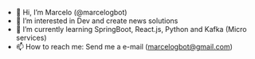 - 👋 Hi, I’m Marcelo (@marcelogbot)
- 👀 I’m interested in Dev and create news solutions
- 🌱 I’m currently learning SpringBoot, React.js, Python and Kafka (Micro services)
- 📫 How to reach me: Send me a e-mail (marcelogbot@gmail.com)


<!---![Marcelo's GitHub stats](https://github-readme-stats.vercel.app/api?username=marcelogbot&count_private=true&show_icons=true&theme=merko)
![Top Langs](https://github-readme-stats.vercel.app/api/top-langs/?username=marcelogbot&layout=compact&count_private=true&theme=merko)--->

<!---
marcelogbot/marcelogbot is a ✨ special ✨ repository because its `README.md` (this file) appears on your GitHub profile.
You can click the Preview link to take a look at your changes.
--->
